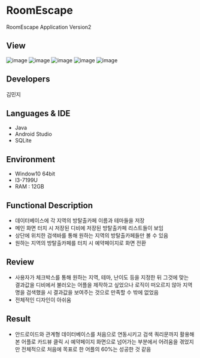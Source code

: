 # RoomEscape
RoomEscape Application Version2

## View
![image](https://user-images.githubusercontent.com/46260973/113409738-e6e0f700-93ec-11eb-9646-d49c1cfed12f.png) ![image](https://user-images.githubusercontent.com/46260973/113409757-ee080500-93ec-11eb-86d5-8b0f21e92c12.png) ![image](https://user-images.githubusercontent.com/46260973/113409762-f19b8c00-93ec-11eb-90b4-c28c819e692e.png) ![image](https://user-images.githubusercontent.com/46260973/113409765-f3654f80-93ec-11eb-9676-32a4c463266e.png) ![image](https://user-images.githubusercontent.com/46260973/113409768-f52f1300-93ec-11eb-88b6-cf32c0f2b010.png)

## Developers
김민지

## Languages & IDE
- Java
- Android Studio
- SQLite

## Environment
- Window10 64bit
- I3-7199U
- RAM : 12GB

## Functional Description
- 데이터베이스에 각 지역의 방탈출카페 이름과 테마들을 저장
- 메인 화면 터치 시 저장된 디비에 저장된 방탈출카페 리스트들이 보임
- 상단에 위치한 검색바를 통해 원하는 지역의 방탈출카페들만 볼 수 있음
- 원하는 지역의 방탈출카페를 터치 시 예약페이지로 화면 전환

## Review
- 사용자가 체크박스를 통해 원하는 지역, 테마, 난이도 등을 지정한 뒤 그것에 맞는 결과값을 디비에서 불러오는
  어플을 제작하고 싶었으나 로직이 떠오르지 않아 지역명을 검색했을 시 결과값을 보여주는 것으로 만족할 수 밖에 없었음
- 전체적인 디자인이 아쉬움

## Result
- 안드로이드와 관계형 데이터베이스를 처음으로 연동시키고 검색 쿼리문까지 활용해 본 어플로 카드뷰 클릭 시
  예약페이지 화면으로 넘어가는 부분에서 어려움을 겪었지만 전체적으로 처음에 목표로 한 어플의 60%는 성공한 것 같음

